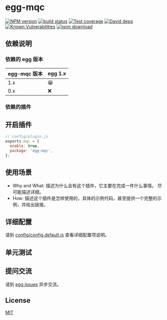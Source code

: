 # egg-mqc

[![NPM version][npm-image]][npm-url]
[![build status][travis-image]][travis-url]
[![Test coverage][codecov-image]][codecov-url]
[![David deps][david-image]][david-url]
[![Known Vulnerabilities][snyk-image]][snyk-url]
[![npm download][download-image]][download-url]

[npm-image]: https://img.shields.io/npm/v/egg-mqc.svg?style=flat-square
[npm-url]: https://npmjs.org/package/egg-mqc
[travis-image]: https://img.shields.io/travis/eggjs/egg-mqc.svg?style=flat-square
[travis-url]: https://travis-ci.org/eggjs/egg-mqc
[codecov-image]: https://img.shields.io/codecov/c/github/eggjs/egg-mqc.svg?style=flat-square
[codecov-url]: https://codecov.io/github/eggjs/egg-mqc?branch=master
[david-image]: https://img.shields.io/david/eggjs/egg-mqc.svg?style=flat-square
[david-url]: https://david-dm.org/eggjs/egg-mqc
[snyk-image]: https://snyk.io/test/npm/egg-mqc/badge.svg?style=flat-square
[snyk-url]: https://snyk.io/test/npm/egg-mqc
[download-image]: https://img.shields.io/npm/dm/egg-mqc.svg?style=flat-square
[download-url]: https://npmjs.org/package/egg-mqc

<!--
Description here.
-->

## 依赖说明

### 依赖的 egg 版本

egg-mqc 版本 | egg 1.x
--- | ---
1.x | 😁
0.x | ❌

### 依赖的插件
<!--

如果有依赖其它插件，请在这里特别说明。如

- security
- multipart

-->

## 开启插件

```js
// config/plugin.js
exports.mqc = {
  enable: true,
  package: 'egg-mqc',
};
```

## 使用场景

- Why and What: 描述为什么会有这个插件，它主要在完成一件什么事情。
尽可能描述详细。
- How: 描述这个插件是怎样使用的，具体的示例代码，甚至提供一个完整的示例，并给出链接。

## 详细配置

请到 [config/config.default.js](config/config.default.js) 查看详细配置项说明。

## 单元测试

<!-- 描述如何在单元测试中使用此插件，例如 schedule 如何触发。无则省略。-->

## 提问交流

请到 [egg issues](https://github.com/eggjs/egg/issues) 异步交流。

## License

[MIT](LICENSE)
